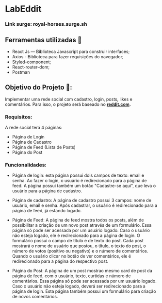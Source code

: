 # LabEddit

### Link surge: royal-horses.surge.sh

## Ferramentas utilizadas 🔧

- React Js — Biblioteca Javascript para construir interfaces;
- Axios - Biblioteca para fazer requisições do navegador;
- Styled-component;
- React-router-dom;
- Postman

## Objetivo do Projeto 📌:

Implementar uma rede social com cadastro, login, posts, likes e comentários. Para isso, o projeto será baseado no **[reddit.com](https://reddit.com).**


### Requisitos: 

A rede social terá 4 páginas:

- Página de Login
- Página de Cadastro
- Página de Feed (Lista de Posts)
- Página do Post

### Funcionalidades:

- Página de login: esta página possui dois campos de texto: email e senha. Ao fazer o login, o usuário é redirecionado para a página de feed. A página possui também um botão "Cadastre-se aqui", que leva o usuário para a página de cadastro.

- Página de cadastro: A página de cadastro possui 3 campos: nome de usuário, email e senha. Após cadastrar, o usuário é redirecionado para a página de feed, já estando logado.

- Página de Feed: A página de feed mostra todos os posts, além de possibilitar a criação de um novo post através de um formulário. 
Essa página só pode ser acessada por um usuário logado. Caso o usuário não esteja logado, ele é redirecionado para a página de login. O formulário possui o campo de título e de texto do post. Cada post mostrará o nome de usuário que postou, o título, o texto do post, o número de votos (positivo ou negativo) e o número de comentários. Quando o usuário clicar no botão de ver comentários, ele é redirecionado para a página do respectivo post. 

- Página do Post: A página de um post mostrao mesmo card de post da página de feed, com o usuário, texto, curtidas e número de comentários. Essa página só pode ser acessada por um usuário logado. Caso o usuário não esteja logado, deverá ser redirecionado para a página de login. Esta página também possui um formulário para criação de novos comentários. 

